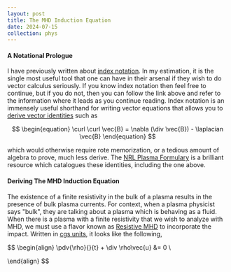 ```yaml
---
layout: post
title: The MHD Induction Equation
date: 2024-07-15
collection: phys
---
```

#### A Notational Prologue 
I have previously written about [index notation](../math/2024-07-15_indexnotation). In my estimation, it is the single most useful tool that one can have in their arsenal if they wish to do vector calculus seriously. If you know index notation then feel free to continue, but if you do not, then you can follow the link above and refer to the information where it leads as you continue reading. Index notation is an immensely useful shorthand for writing vector equations that allows you to [derive vector identities](../math/2024-07-15_indexnotation#deriving-vector-identities) such as 

$$
\begin{equation}
\curl \curl \vec{B} = \nabla (\div \vec{B}) - \laplacian \vec{B}
\end{equation}
$$

which would otherwise require rote memorization, or a tedious amount of algebra to prove, much less derive. The [NRL Plasma Formulary](https://library.psfc.mit.edu/catalog/online_pubs/NRL_FORMULARY_13.pdf) is a brilliant resource which catalogues these identities, including the one above. 

#### Deriving The MHD Induction Equation
The existence of a finite resistivity in the bulk of a plasma results in the presence of bulk plasma currents. For context, when a plasma physicist says "bulk", they are talking about a plasma which is behaving as a fluid. When there is a plasma with a finite resistivity that we wish to analyze with MHD, we must use a flavor known as [Resistive MHD](./2024-07-15_mhd#resistive-mhd) to incorporate the impact. Written in [cgs units](./2024-07-9_maxwell#cgs-units), it looks like the following,

$$
\begin{align}
\pdv{\rho}{}{t} + \div \rho\vec{u} &= 0 \\

\end{align}
$$